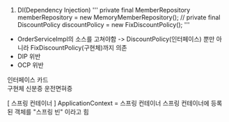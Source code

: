 1. DI(Dependency Injection)
'''
private final MemberRepository memberRepository = new MemoryMemberRepository();
//    private final DiscountPolicy discountPolicy = new FixDiscountPolicy();
'''

- OrderServiceImpl의 소스를 고쳐야함 ->  DiscountPolicy(인터페이스) 뿐만 아니라 FixDiscountPolicy(구현체)까지 의존
- DIP 위반
- OCP 위반


인터페이스
 카드  
구현체 
 신분증
 운전면혀증

[ 스프링 컨테이너 ]
ApplicationContext = 스프링 컨테이너 
스프링 컨테이너에 등록된 객체를 "스프링 빈" 이라고 힘